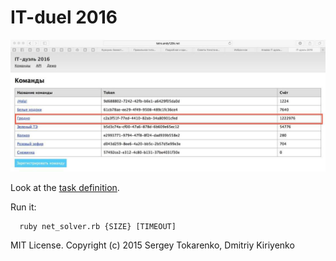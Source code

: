 # IT-duel 2016

![](epic_win.jpg)

Look at the [task definition](http://tetro.andy128k.net/).

Run it:
```console
  ruby net_solver.rb {SIZE} [TIMEOUT]
```

MIT License. Copyright (c) 2015 Sergey Tokarenko, Dmitriy Kiriyenko
